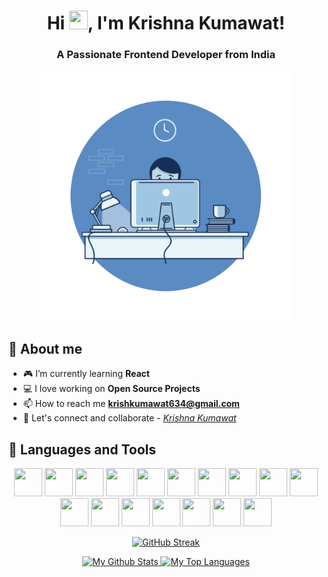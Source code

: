 
<h1 align="center">Hi <img src="https://raw.githubusercontent.com/MartinHeinz/MartinHeinz/master/wave.gif" width="30px" height="30px">, I'm Krishna Kumawat!</h1>
<h3 align="center">A Passionate Frontend Developer from India</h3>
<div align="center">
   <img  alt="coding" width ="400" src="https://github.com/KrishKumawat/KrishKumawat/blob/main/image.gif"/>
</div>

## 🚀 About me

- 🎮 I’m currently learning **React**
- 💻 I love working on **Open Source Projects**
- 📫 How to reach me **krishkumawat634@gmail.com**
- 🙌 Let's connect and collaborate - *[Krishna Kumawat](https://www.linkedin.com/in/krishnakumawat/)*

## 🚀 Languages and Tools

<p align="center">
   <img src="https://img.icons8.com/?size=100&id=13441&format=png&color=000000" width=45 height=45></img>
   <img src="https://img.icons8.com/?size=100&id=20909&format=png&color=000000" width=45 height=45></img>
   <img src="https://img.icons8.com/?size=100&id=7gdY5qNXaKC0&format=png&color=000000" width=45 height=45></img>
   <img src="https://img.icons8.com/?size=100&id=EzPCiQUqWWEa&format=png&color=000000" width=45 height=45></img>
   <img src="https://img.icons8.com/?size=100&id=4PiNHtUJVbLs&format=png&color=000000" width=45 height=45></img>
   <img src="https://img.icons8.com/color/96/000000/javascript.png" width=45 height=45></img>
   <img src="https://img.icons8.com/plasticine/100/000000/react.png" width=45 height=45></img>
   <img src="https://img.icons8.com/color/96/000000/nodejs.png" width=45 height=45></img>
   <img src="https://img.icons8.com/?size=100&id=106567&format=png&color=000000" width=45 height=45></img>
   <img src="https://img.icons8.com/color/48/000000/java-coffee-cup-logo--v1.png" width=45 height=45/>
   <img src="https://img.icons8.com/color/48/mongodb.png" width=45 height=45/>
   <img src="https://img.icons8.com/color/96/000000/express-js.png" width=45 height=45></img>
   <img src="https://img.icons8.com/color/96/000000/mysql-logo.png" width=45 height=45></img>
   <img src="https://img.icons8.com/color/96/000000/git.png" width=45 height=45></img>
   <img src="https://img.icons8.com/color/96/000000/nextjs.png" width=45 height=45></img>
   <img src="https://img.icons8.com/?size=100&id=13677&format=png&color=000000" width=45 height=45></img>
   <img src="https://img.icons8.com/?size=100&id=W0YEwBDDfTeu&format=png&color=000000" width=45 height=45></img>
</p>

<p align="center">
    <a href="https://git.io/streak-stats">
        <img title="🔥 Get streak stats for your profile at git.io/streak-stats" src="https://github-readme-streak-stats.herokuapp.com?user=KrishKumawat&theme=burnt-neon&hide_border=true&border_radius=10" alt="GitHub Streak"/>
    </a>
</p> 
<div align="center">
    <a href="https://github.com/KrishKumawat/github-readme-stats">
        <img alt="My Github Stats" src="https://github-readme-stats.vercel.app/api?username=KrishKumawat&show_icons=true&count_private=true&theme=radical&hide_border=true&bg_color=0D1117" />
    </a>
    <a href="https://github.com/KrishKumawat/github-readme-stats">
        <img alt="My Top Languages" src="https://github-readme-stats.vercel.app/api/top-langs/?username=KrishKumawat&langs_count=8&count_private=true&layout=compact&theme=radical&hide_border=true&bg_color=0D1117&show_icons=true&hide=jupyter%20notebook,dockerfile,procfile" />
    </a> 
</div>
